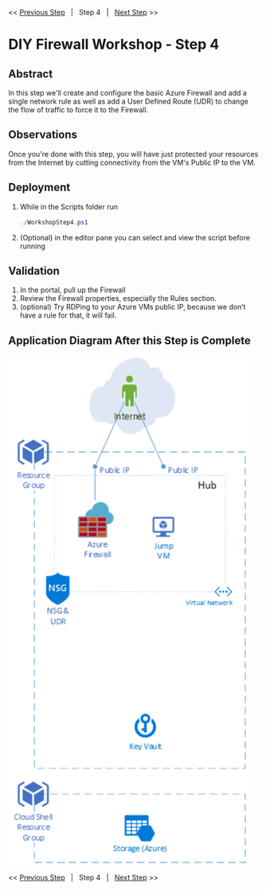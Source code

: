 << [Previous Step][Prev]&nbsp;&nbsp;&nbsp;|&nbsp;&nbsp;&nbsp;Step 4&nbsp;&nbsp;&nbsp;|&nbsp;&nbsp;&nbsp;[Next Step][Next] >> 

# DIY Firewall Workshop - Step 4

## Abstract
In this step we'll create and configure the basic Azure Firewall and add a single network rule as well as add a User Defined Route (UDR) to change the flow of traffic to force it to the Firewall.

## Observations
Once you're done with this step, you will have just protected your resources from the Internet by cutting connectivity from the VM's Public IP to the VM.

## Deployment
1. While in the Scripts folder run
   ```powershell
   ./WorkshopStep4.ps1
   ```
2. (Optional) in the editor pane you can select and view the script before running

## Validation
1. In the portal, pull up the Firewall
2. Review the Firewall properties, especially the Rules section.
3. (optional) Try RDPing to your Azure VMs public IP, because we don’t have a rule for that, it will fail.

## Application Diagram After this Step is Complete
[![1]][1]

<< [Previous Step][Prev]&nbsp;&nbsp;&nbsp;|&nbsp;&nbsp;&nbsp;Step 4&nbsp;&nbsp;&nbsp;|&nbsp;&nbsp;&nbsp;[Next Step][Next] >> 

<!--Link References-->
[Prev]: ./WorkshopStep3.md
[Next]: ./WorkshopStep5.md

<!--Image References-->
[1]: ./Media/Step4.svg "As built diagram for step 4" 